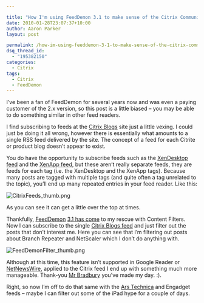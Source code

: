 ```yaml
---

title: "How I'm using FeedDemon 3.1 to make sense of the Citrix Community Blog feed"
date: 2010-01-28T23:07:37+10:00
author: Aaron Parker
layout: post

permalink: /how-im-using-feeddemon-3-1-to-make-sense-of-the-citrix-community-blog-feed/
dsq_thread_id:
  - "195382150"
categories:
  - Citrix
tags:
  - Citrix
  - FeedDemon
---
```

I’ve been a fan of FeedDemon for several years now and was even a paying customer of the 2.x version, so this post is a little biased – you may be able to do something similar in other feed readers.

I find subscribing to feeds at the [Citrix Blogs](http://community.citrix.com/blogs) site just a little vexing. I could just be doing it all wrong, however there is essentially what amounts to a single RSS feed delivered by the site. The concept of a feed for each Citrite or product blog doesn’t appear to exist.

You do have the opportunity to subscribe feeds such as the [XenDesktop feed](http://feeds.citrix.com/officialcitrixblog/group/xen-desktop) and the [XenApp feed](http://feeds.citrix.com/officialcitrixblog/group/xenapp), but these aren’t really separate feeds, they are feeds for each tag (i.e. the XenDesktop and the XenApp tags). Because many posts are tagged with multiple tags (and quite often a tag unrelated to the topic), you’ll end up many repeated entries in your feed reader. Like this:

![CitrixFeeds_thumb.png]({{site.baseurl}}/media/2010/01/CitrixFeeds.png) 

As you can see it can get a little over the top at times.

Thankfully, [FeedDemon](http://www.newsgator.com/Individuals/FeedDemon/Default.aspx)&#160;[3.1 has come](http://nick.typepad.com/blog/2010/01/introducing-feeddemon-31.html) to my rescue with Content Filters. Now I can subscribe to the single [Citrix Blogs feed](http://community.citrix.com/blogs/rss) and just filter out the posts that don’t interest me. Here you can see that I’m filtering out posts about Branch Repeater and NetScaler which I don’t do anything with.

![FeedDemonFilter_thumb.png]({{site.baseurl}}/media/2010/01/FeedDemonFilter.png)

Although at this time, this feature isn’t supported in Google Reader or [NetNewsWire](http://www.newsgator.com/Individuals/NetNewsWireiPhone/Default.aspx), applied to the Citrix feed I end up with something much more manageable. Thank-you [Mr Bradbury](http://nick.typepad.com/) you’ve made my day. :).

Right, so now I’m off to do that same with the [Ars Technica](http://feeds.arstechnica.com/arstechnica/everything) and Engadget feeds – maybe I can filter out some of the iPad hype for a couple of days.
